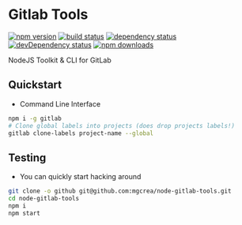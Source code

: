 # Gitlab Tools

[![npm version](https://img.shields.io/npm/v/gitlab-tools.svg)](https://www.npmjs.com/package/gitlab-tools)
[![build status](http://img.shields.io/travis/mgcrea/node-gitlab-tools/master.svg?style=flat)](http://travis-ci.org/mgcrea/node-gitlab-tools)
[![dependency status](http://img.shields.io/david/mgcrea/node-gitlab-tools.svg?style=flat)](https://david-dm.org/mgcrea/node-gitlab-tools)
[![devDependency status](http://img.shields.io/david/dev/mgcrea/node-gitlab-tools.svg?style=flat)](https://david-dm.org/mgcrea/node-gitlab-tools#info=devDependencies)
[![npm downloads](https://img.shields.io/npm/dm/gitlab-tools.svg)](https://www.npmjs.com/package/gitlab-tools)

NodeJS Toolkit & CLI for GitLab

## Quickstart

- Command Line Interface

```bash
npm i -g gitlab
# Clone global labels into projects (does drop projects labels!)
gitlab clone-labels project-name --global
```

## Testing

- You can quickly start hacking around

```bash
git clone -o github git@github.com:mgcrea/node-gitlab-tools.git
cd node-gitlab-tools
npm i
npm start
```
